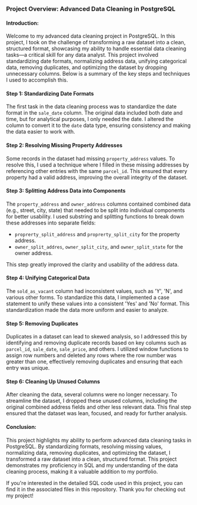 ### Project Overview: Advanced Data Cleaning in PostgreSQL


#### **Introduction:**
Welcome to my advanced data cleaning project in PostgreSQL. In this project, I took on the challenge of transforming a raw dataset into a clean, structured format, showcasing my ability to handle essential data cleaning tasks—a critical skill for any data analyst. This project involved standardizing date formats, normalizing address data, unifying categorical data, removing duplicates, and optimizing the dataset by dropping unnecessary columns. Below is a summary of the key steps and techniques I used to accomplish this.

#### **Step 1: Standardizing Date Formats**
The first task in the data cleaning process was to standardize the date format in the `sale_date` column. The original data included both date and time, but for analytical purposes, I only needed the date. I altered the column to convert it to the `date` data type, ensuring consistency and making the data easier to work with.

#### **Step 2: Resolving Missing Property Addresses**
Some records in the dataset had missing `property_address` values. To resolve this, I used a technique where I filled in these missing addresses by referencing other entries with the same `parcel_id`. This ensured that every property had a valid address, improving the overall integrity of the dataset.

#### **Step 3: Splitting Address Data into Components**
The `property_address` and `owner_address` columns contained combined data (e.g., street, city, state) that needed to be split into individual components for better usability. I used substring and splitting functions to break down these addresses into separate fields:
- `proprerty_split_address` and `proprerty_split_city` for the property address.
- `owner_split_addres`, `owner_split_city`, and `owner_split_state` for the owner address.

This step greatly improved the clarity and usability of the address data.

#### **Step 4: Unifying Categorical Data**
The `sold_as_vacant` column had inconsistent values, such as 'Y', 'N', and various other forms. To standardize this data, I implemented a case statement to unify these values into a consistent 'Yes' and 'No' format. This standardization made the data more uniform and easier to analyze.

#### **Step 5: Removing Duplicates**
Duplicates in a dataset can lead to skewed analysis, so I addressed this by identifying and removing duplicate records based on key columns such as `parcel_id`, `sale_date`, `sale_price`, and others. I utilized window functions to assign row numbers and deleted any rows where the row number was greater than one, effectively removing duplicates and ensuring that each entry was unique.

#### **Step 6: Cleaning Up Unused Columns**
After cleaning the data, several columns were no longer necessary. To streamline the dataset, I dropped these unused columns, including the original combined address fields and other less relevant data. This final step ensured that the dataset was lean, focused, and ready for further analysis.

#### **Conclusion:**
This project highlights my ability to perform advanced data cleaning tasks in PostgreSQL. By standardizing formats, resolving missing values, normalizing data, removing duplicates, and optimizing the dataset, I transformed a raw dataset into a clean, structured format. This project demonstrates my proficiency in SQL and my understanding of the data cleaning process, making it a valuable addition to my portfolio.

If you're interested in the detailed SQL code used in this project, you can find it in the associated files in this repository. Thank you for checking out my project!
